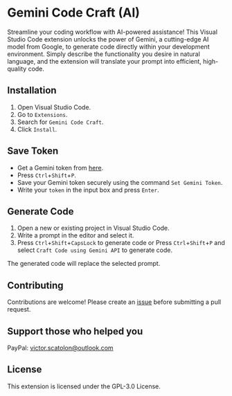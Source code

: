 # Gemini Code Craft (AI)

Streamline your coding workflow with AI-powered assistance! This Visual Studio Code extension unlocks the power of Gemini, a cutting-edge AI model from Google, to generate code directly within your development environment. Simply describe the functionality you desire in natural language, and the extension will translate your prompt into efficient, high-quality code.

## Installation

1. Open Visual Studio Code.
2. Go to `Extensions`.
3. Search for `Gemini Code Craft`.
4. Click `Install`.

## Save Token

* Get a Gemini token from [here](https://makersuite.google.com/app/apikey).
* Press `Ctrl`+`Shift`+`P`.
* Save your Gemini token securely using the command `Set Gemini Token`.
* Write your `token` in the input box and press `Enter`.

## Generate Code

1. Open a new or existing project in Visual Studio Code.
2. Write a prompt in the editor and select it.
3. Press `Ctrl`+`Shift`+`CapsLock` to generate code or Press `Ctrl`+`Shift`+`P` and select `Craft Code using Gemini API` to generate code.

The generated code will replace the selected prompt.

## Contributing

Contributions are welcome! Please create an [issue](https://github.com/lovinsfps/gemini-code-craft/issues) before submitting a pull request.

## Support those who helped you

PayPal: victor.scatolon@outlook.com

## License

This extension is licensed under the GPL-3.0 License.